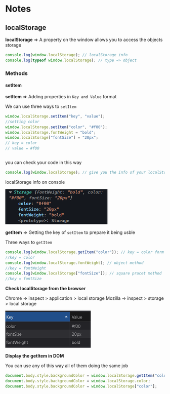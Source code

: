 # Notes

## localStorage

**localStorage** => A property on the window allows you to access the objects storage

```javascript
console.log(window.localStorage); // localStorage info
console.log(typeof window.localStorage); // type => object
```

### Methods

#### setItem

**setItem** => Adding properties in `Key and Value` format

We can use three ways to `setItem`

```javascript
window.localStorage.setItem("key", "value");
//setting color
window.localStorage.setItem("color", "#f00");
window.localStorage.fontWeight = "bold";
window.localStorage["fontSize"] = "20px";
// key = color
// value = #f00
```

```javascript

```

you can check your code in this way

```javascript
console.log(window.localStorage); // give you the info of your localStorage
```

localStorage info on console

![localStorage info](img.png)

**getItem** => Getting the key of `setItem` to prepare it being usble

Three ways to `getItem`

```javascript
console.log(window.localStorage.getItem("color")); // key = color form setItem we wrote before
//key = color
console.log(window.localStorage.fontWeight); // object method
//key = fontWeight
console.log(window.localStorage["fontSize"]); // square pracet method
//key = fontSize
```

**Check localStorage from the browser**

Chrome => inspect > application > local storage
Mozilla => inspect > storage > local storage

![local storage form browser](img1.png)

**Display the getItem in DOM**

You can use any of this way all of them doing the same job

```javascript
document.body.style.backgroundColor = window.localStorage.getItem("color");
document.body.style.backgroundColor = window.localStorage.color;
document.body.style.backgroundColor = window.localStorage["color"];
```
